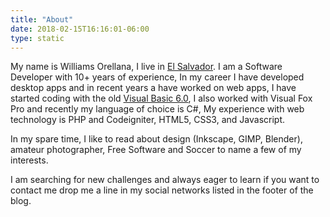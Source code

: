 ```yaml
---
title: "About"
date: 2018-02-15T16:16:01-06:00
type: static
---
```


My name is Williams Orellana, I live in [El Salvador](https://en.wikipedia.org/wiki/El_Salvador "El Salvador"). I am a Software Developer with 10+ years of experience, In my career I have developed desktop apps and in recent years a have worked on web apps, I have started coding with the old [Visual Basic 6.0](https://en.wikipedia.org/wiki/Visual_Basic "Visual Basic 6.0"), I also worked with Visual Fox Pro and recently my language of choice is C#, My experience with web technology is PHP and Codeigniter, HTML5, CSS3, and Javascript.

In my spare time, I like to read about design (Inkscape, GIMP, Blender), amateur photographer, Free Software and Soccer to name a few of my interests.

I am searching for new challenges and always eager to learn if you want to contact me drop me a line in my social networks listed in the footer of the blog.